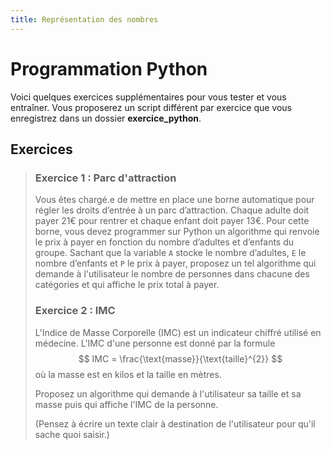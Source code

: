 ```yaml
---
title: Représentation des nombres
---
```


<link rel="stylesheet" href="../../assets/style.css" />
<script src="https://cdn.jsdelivr.net/npm/mathjax@3/es5/tex-mml-chtml.js"></script>


# Programmation Python

Voici quelques exercices supplémentaires pour vous tester et vous entraîner. Vous proposerez un script différent par exercice que vous enregistrez dans un dossier **exercice_python**.

## Exercices

> ### Exercice 1 : Parc d'attraction
> 
> Vous êtes chargé.e de mettre en place une borne automatique pour régler les droits d’entrée à un parc d’attraction.
> Chaque adulte doit payer 21€ pour rentrer et chaque enfant doit payer 13€. Pour cette borne, vous devez programmer sur Python un algorithme qui renvoie le prix à payer en fonction du nombre d’adultes et d’enfants du groupe.
> Sachant que la variable `A` stocke le nombre d’adultes, `E` le nombre d’enfants et `P` le prix à payer, proposez un tel algorithme qui demande à l'utilisateur le nombre de personnes dans chacune des catégories et qui affiche le prix total à payer.
> 
> 
> ### Exercice 2 : IMC
> 
> L'Indice de Masse Corporelle (IMC) est un indicateur chiffré utilisé en médecine. L'IMC d'une personne est donné par la formule $$ IMC = \frac{\text{masse}}{\text{taille}^{2}} $$ où la masse est en kilos et la taille en mètres.
> 
> Proposez un algorithme qui demande à l'utilisateur sa taille et sa masse puis qui affiche l'IMC de la personne.
> 
> (Pensez à écrire un texte clair à destination de l'utilisateur pour qu'il sache quoi saisir.)
> 

